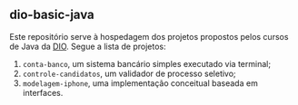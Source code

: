 ## dio-basic-java
Este repositório serve à hospedagem dos projetos propostos pelos cursos de Java da 
[DIO](https://github.com/digitalinnovationone).
Segue a lista de projetos:
1. `conta-banco`, um sistema bancário simples executado via terminal;
2. `controle-candidatos`, um validador de processo seletivo;
3. `modelagem-iphone`, uma implementação conceitual baseada em interfaces.